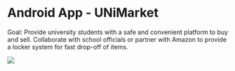 # Android App - UNiMarket

Goal: Provide university students with a safe and convenient platform to buy and sell. Collaborate with school officials or partner with Amazon to provide a locker system for fast drop-off of items.

![](https://github.com/kim15096/unimarket/loginScreen.jpg)
 
